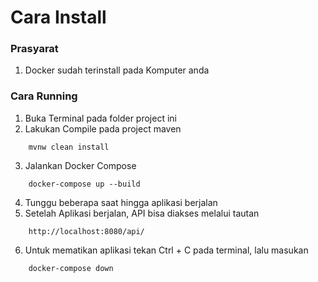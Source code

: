# Cara Install

### Prasyarat
1. Docker sudah terinstall pada Komputer anda

### Cara Running
1. Buka Terminal pada folder project ini
2. Lakukan Compile pada project maven
````
    mvnw clean install
````
3. Jalankan Docker Compose
````
    docker-compose up --build
````
4. Tunggu beberapa saat hingga aplikasi berjalan
5. Setelah Aplikasi berjalan, API bisa diakses melalui tautan
````
    http://localhost:8080/api/
````
6. Untuk mematikan aplikasi tekan Ctrl + C pada terminal, lalu masukan 
````
    docker-compose down
````